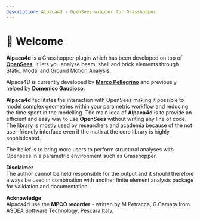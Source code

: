 ```yaml
---
description: Alpaca4d - OpenSees wrapper for Grasshopper
---
```


# 👋 Welcome

**Alpaca4d** is a Grasshopper plugin which has been developed on top of [**OpenSees**](https://opensees.berkeley.edu/). It lets you analyse beam, shell and brick elements through Static, Modal and Ground Motion Analysis.

Alpaca4D is currently developed by [**Marco Pellegrino**](https://www.linkedin.com/in/mp0110/) and previously helped by [**Domenico Gaudioso**](https://www.linkedin.com/in/domenico-gaudioso-529a28171/).

**Alpaca4d** facilitates the interaction with OpenSees making it possible to model complex geometries within your parametric workflow and reducing the time spent in the modelling. The main idea of **Alpaca4d** is to provide an efficient and easy way to use **OpenSees** without writing any line of code. The library is mostly used by researchers and academia because of the not user-friendly interface even if the math at the core library is highly sophisticated.

The belief is to bring more users to perform structural analyses with Opensees in a parametric environment such as Grasshopper.

**Disclaimer**\
The author cannot be held responsible for the output and it should therefore always be used in combination with another finite element analysis package for validation and documentation.

**Acknowledge**\
Alpaca4d use the **MPCO recorder** - written by M.Petracca, G.Camata from [ASDEA Software Technology](https://asdeasoft.net/?product-stko), Pescara Italy.
